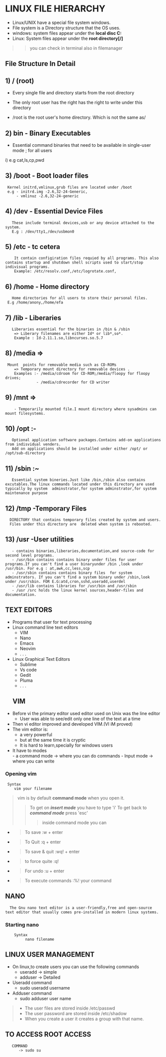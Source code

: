 # LINUX FILE HIERARCHY
- Linux/UNIX have a special file system windows.
- File system  is a Directory structure that the OS uses.
- windows: system files appear under the **local disc C:**
- Linux: System files appear under the **root directory[/]**
>> you can check in terminal also in filemanager
## File Structure In Detail
## 1) / (root)
- Every single file and directory starts from the root directory 

- The only root user has the right has the right to write under this directory 
- /root is the root user's home directory. Which is not the same as/ 
## 2) bin - Binary Executables 
- Essential command binaries that need to be available in single-user mode ; for all users

i) e.g cat,ls,cp,pwd
## 3) /boot - Boot loader files 
     


     Kernel initrd,vmlinux,grub files are located under /boot 
     e.g - initrd.img -2.6,32-24-Generic,
         - vmlinuz -2.6,32-24-generic

## 4) /dev - Essential Device Files
       




       These include terminal devices,usb or any device attached to the system.
       E.g : /dev/tty1,/dev/usbmon0

 ## 5) /etc - tc cetera 





        It contain configiration files requied by all programs. This also contains startup and shutdown shell scripts used to start/stop indivisual programs. 
        Example: /etc/resolv.conf,/etc/logrotate.conf,
 ## 6) /home - Home directory


       Home directories for all users to store their personal files.
     E.g /home/anony,/home/efa
## 7) /lib - Liberaries      
       
       Liberaries essential for the binaries in /bin & /sbin
        => Liberary filenames are either Id* or lib*,so*.
        Example : Id-2.11.1.so,libncurses.so.5.7
## 8) /media => 
     Mount  points for removable media such as CD-ROMs
        => Temporary mount directory for removable devices .
        Examples :- /media/cdroom for CD-ROM;/media/floopy for floopy drives;
                  - /media/cdrecorder for CD writer 
## 9) /mnt =>

        - Temporarily mounted file.I mount directory where sysadmins can mount filesystems.
## 10) /opt :-
       Optional application software packages.Contains add-on applications from indisvidual venders.
       Add on applications should be installed under either /opt/ or /opt/sub-directory 
## 11) /sbin :~
       
       Essential system bineries.Just like /bin,/sbin also contains excutables.The linux commands located under this directory are used typically by system  adminstrator,for system adminstrator,for system maintenance purpose  
## 12) /tmp -Temporary Files
      
      DIRECTORY that contains temporary files created by system and users.
      Files under this directory are  deleted when system is rebooted.
## 13) /usr -User utilities




       - contains binaries,liberaries,documentation,and source-code for second level programs.
       - /usr/bin contains contains binary under files for user programs.If you can't find a user binaryunder /bin ,look under /usr/bin. For e.g : at,awk,cc,less,scp
       - /usr/sbin contains contains binary files  for system adminstrators. If you can't find a system binary under /sbin,look under /usr/sbin. FOR E.G:atd,cron,sshd,useradd,userdel
       - /usr/lib contains libraries for /usr/bin and /usr/sbin
       - /usr /src holds the linux kernel sources,header-files and documentation.



##  TEXT  EDITORS
- Programs that user for text processing 
- Linux command line text editors
  - VIM
  - Nano
  - Emacs
  - Neovim
  -  . . .
- Linux Graphical Text Editors         
    - Sublime
    - Vs code
    - Gedit
    - Pluma
    - . . .
    ## VIM
- Before vi the primary editor used editor used on Unix was the line editor 
  - User was able to see/edit only one line of the text at a time 
- Then vi editor improved and developed VIM.(VI iM proved)
- The vim editor is:
     - a very powerful
     - but at the same time it is cryptic 
     - It is hard to learn,specially for windows users 
- It have to modes   
      - a command mode -> where you can do commands 
      - Input mode -> where you can write 
 ### Opening vim
     Syntax
        vim your filename       
> vim is by default **command mode** when you open it.
> > To get on **_insert mode_** you have to type 'i'
> > To get back to **_command mode_** press 'esc'
>>> inside command mode you can
- > To save  :w + enter
- > To Quit :q + enter
- > To save & quit  :wq! + enter  
- > to force quite  :q!
- > For undo :u + enter
- > To execute commands  :%! your command
## NANO
      
      The Gnu nano text editor is a user-friendly,free and open-source text editor that usually comes pre-installed in modern linux systems.
### Starting nano 
        Syntax
             nano filename
## LINUX USER MANAGEMENT 
   - On linux,to create users you can use the following commands 
        - useradd -> simple
        - adduser -> Detailed
- Useradd command 
   - sudo useradd username 
- Adduser command 
    - sudo adduser user name                     
> - The user files are stored inside /etc/passwd
> - The user password are stored inside /etc/shadow
> - When you create a user it creates a group with that name.
## TO ACCESS ROOT ACCESS

       COMMAND
          -> sudo su 








       
